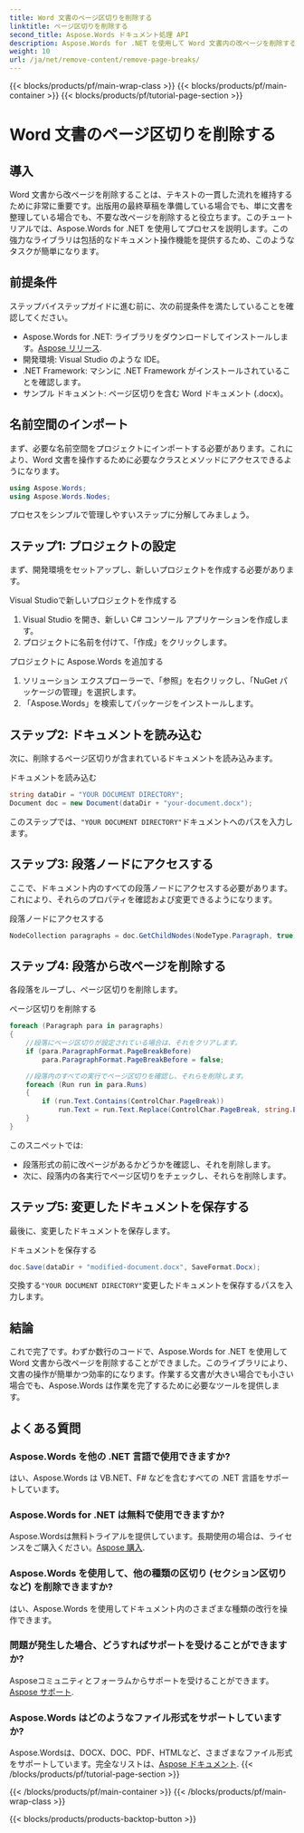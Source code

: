 ```yaml
---
title: Word 文書のページ区切りを削除する
linktitle: ページ区切りを削除する
second_title: Aspose.Words ドキュメント処理 API
description: Aspose.Words for .NET を使用して Word 文書内の改ページを削除する方法をステップバイステップ ガイドで学習します。ドキュメント操作スキルを強化します。
weight: 10
url: /ja/net/remove-content/remove-page-breaks/
---
```


{{< blocks/products/pf/main-wrap-class >}}
{{< blocks/products/pf/main-container >}}
{{< blocks/products/pf/tutorial-page-section >}}

# Word 文書のページ区切りを削除する

## 導入

Word 文書から改ページを削除することは、テキストの一貫した流れを維持するために非常に重要です。出版用の最終草稿を準備している場合でも、単に文書を整理している場合でも、不要な改ページを削除すると役立ちます。このチュートリアルでは、Aspose.Words for .NET を使用してプロセスを説明します。この強力なライブラリは包括的なドキュメント操作機能を提供するため、このようなタスクが簡単になります。

## 前提条件

ステップバイステップガイドに進む前に、次の前提条件を満たしていることを確認してください。

-  Aspose.Words for .NET: ライブラリをダウンロードしてインストールします。[Aspose リリース](https://releases.aspose.com/words/net/).
- 開発環境: Visual Studio のような IDE。
- .NET Framework: マシンに .NET Framework がインストールされていることを確認します。
- サンプル ドキュメント: ページ区切りを含む Word ドキュメント (.docx)。

## 名前空間のインポート

まず、必要な名前空間をプロジェクトにインポートする必要があります。これにより、Word 文書を操作するために必要なクラスとメソッドにアクセスできるようになります。

```csharp
using Aspose.Words;
using Aspose.Words.Nodes;
```

プロセスをシンプルで管理しやすいステップに分解してみましょう。

## ステップ1: プロジェクトの設定

まず、開発環境をセットアップし、新しいプロジェクトを作成する必要があります。

Visual Studioで新しいプロジェクトを作成する
1. Visual Studio を開き、新しい C# コンソール アプリケーションを作成します。
2. プロジェクトに名前を付けて、「作成」をクリックします。

プロジェクトに Aspose.Words を追加する
1. ソリューション エクスプローラーで、「参照」を右クリックし、「NuGet パッケージの管理」を選択します。
2. 「Aspose.Words」を検索してパッケージをインストールします。

## ステップ2: ドキュメントを読み込む

次に、削除するページ区切りが含まれているドキュメントを読み込みます。

ドキュメントを読み込む
```csharp
string dataDir = "YOUR DOCUMENT DIRECTORY"; 
Document doc = new Document(dataDir + "your-document.docx");
```
このステップでは、`"YOUR DOCUMENT DIRECTORY"`ドキュメントへのパスを入力します。

## ステップ3: 段落ノードにアクセスする

ここで、ドキュメント内のすべての段落ノードにアクセスする必要があります。これにより、それらのプロパティを確認および変更できるようになります。

段落ノードにアクセスする
```csharp
NodeCollection paragraphs = doc.GetChildNodes(NodeType.Paragraph, true);
```

## ステップ4: 段落から改ページを削除する

各段落をループし、ページ区切りを削除します。

ページ区切りを削除する
```csharp
foreach (Paragraph para in paragraphs)
{
    //段落にページ区切りが設定されている場合は、それをクリアします。
    if (para.ParagraphFormat.PageBreakBefore)
        para.ParagraphFormat.PageBreakBefore = false;

    //段落内のすべての実行でページ区切りを確認し、それらを削除します。
    foreach (Run run in para.Runs)
    {
        if (run.Text.Contains(ControlChar.PageBreak))
            run.Text = run.Text.Replace(ControlChar.PageBreak, string.Empty);
    }
}
```
このスニペットでは:
- 段落形式の前に改ページがあるかどうかを確認し、それを削除します。
- 次に、段落内の各実行でページ区切りをチェックし、それらを削除します。

## ステップ5: 変更したドキュメントを保存する

最後に、変更したドキュメントを保存します。

ドキュメントを保存する
```csharp
doc.Save(dataDir + "modified-document.docx", SaveFormat.Docx);
```
交換する`"YOUR DOCUMENT DIRECTORY"`変更したドキュメントを保存するパスを入力します。

## 結論

これで完了です。わずか数行のコードで、Aspose.Words for .NET を使用して Word 文書から改ページを削除することができました。このライブラリにより、文書の操作が簡単かつ効率的になります。作業する文書が大きい場合でも小さい場合でも、Aspose.Words は作業を完了するために必要なツールを提供します。

## よくある質問

### Aspose.Words を他の .NET 言語で使用できますか?
はい、Aspose.Words は VB.NET、F# などを含むすべての .NET 言語をサポートしています。

### Aspose.Words for .NET は無料で使用できますか?
 Aspose.Wordsは無料トライアルを提供しています。長期使用の場合は、ライセンスをご購入ください。[Aspose 購入](https://purchase.aspose.com/buy).

### Aspose.Words を使用して、他の種類の区切り (セクション区切りなど) を削除できますか?
はい、Aspose.Words を使用してドキュメント内のさまざまな種類の改行を操作できます。

### 問題が発生した場合、どうすればサポートを受けることができますか?
 Asposeコミュニティとフォーラムからサポートを受けることができます。[Aspose サポート](https://forum.aspose.com/c/words/8).

### Aspose.Words はどのようなファイル形式をサポートしていますか?
Aspose.Wordsは、DOCX、DOC、PDF、HTMLなど、さまざまなファイル形式をサポートしています。完全なリストは、[Aspose ドキュメント](https://reference.aspose.com/words/net/).
{{< /blocks/products/pf/tutorial-page-section >}}

{{< /blocks/products/pf/main-container >}}
{{< /blocks/products/pf/main-wrap-class >}}

{{< blocks/products/products-backtop-button >}}
